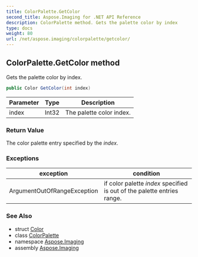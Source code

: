 ```yaml
---
title: ColorPalette.GetColor
second_title: Aspose.Imaging for .NET API Reference
description: ColorPalette method. Gets the palette color by index
type: docs
weight: 80
url: /net/aspose.imaging/colorpalette/getcolor/
---
```

## ColorPalette.GetColor method

Gets the palette color by index.

```csharp
public Color GetColor(int index)
```

| Parameter | Type | Description |
| --- | --- | --- |
| index | Int32 | The palette color index. |

### Return Value

The color palette entry specified by the *index*.

### Exceptions

| exception | condition |
| --- | --- |
| ArgumentOutOfRangeException | if color palette *index* specified is out of the palette entries range. |

### See Also

* struct [Color](../../color/)
* class [ColorPalette](../)
* namespace [Aspose.Imaging](../../colorpalette/)
* assembly [Aspose.Imaging](../../../)


